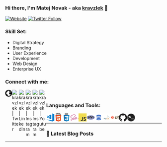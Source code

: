 ### Hi there, I'm Matej Novak - aka [kravzlek][website] 👋

[![Website](https://img.shields.io/website?label=matejnovak.si&style=for-the-badge&url=https%3A%2F%2Fmatejnovak.si)](https://matejnovak.si)
[![Twitter Follow](https://img.shields.io/twitter/follow/kravzlek?color=1DA1F2&logo=twitter&style=for-the-badge)](https://twitter.com/intent/follow?original_referer=https%3A%2F%2Fgithub.com%2Fmatejnovak&screen_name=kravzlek)

### Skill Set:

- Digital Strategy
- Branding
- User Experience
- Development
- Web Design
- Enterprise UX

### Connect with me:

[<img align="left" alt="matejnovak.si" width="22px" src="https://raw.githubusercontent.com/iconic/open-iconic/master/svg/globe.svg" />][website]
[<img align="left" alt="kravzlek | Twitter" width="22px" src="https://cdn.jsdelivr.net/npm/simple-icons@v3/icons/twitter.svg" />][twitter]
[<img align="left" alt="kravzlek | LinkedIn" width="22px" src="https://cdn.jsdelivr.net/npm/simple-icons@v3/icons/linkedin.svg" />][linkedin]
[<img align="left" alt="kravzlek | Instagram" width="22px" src="https://cdn.jsdelivr.net/npm/simple-icons@v3/icons/instagram.svg" />][instagram]
[<img align="left" alt="kravzlek | Instagram" width="22px" src="https://cdn.jsdelivr.net/npm/simple-icons@v3/icons/dribbble.svg" />][dribbble]
[<img align="left" alt="kravzlek | Youtube" width="22px" src="https://cdn.jsdelivr.net/npm/simple-icons@v3/icons/youtube.svg" />][youtube]

<br />

### Languages and Tools:

<img align="left" alt="Visual Studio Code" width="26px" src="https://raw.githubusercontent.com/github/explore/80688e429a7d4ef2fca1e82350fe8e3517d3494d/topics/visual-studio-code/visual-studio-code.png" />
<img align="left" alt="HTML5" width="26px" src="https://raw.githubusercontent.com/github/explore/80688e429a7d4ef2fca1e82350fe8e3517d3494d/topics/html/html.png" />
<img align="left" alt="CSS3" width="26px" src="https://raw.githubusercontent.com/github/explore/80688e429a7d4ef2fca1e82350fe8e3517d3494d/topics/css/css.png" />
<img align="left" alt="Sass" width="26px" src="https://raw.githubusercontent.com/github/explore/80688e429a7d4ef2fca1e82350fe8e3517d3494d/topics/sass/sass.png" />
<img align="left" alt="JavaScript" width="26px" src="https://raw.githubusercontent.com/github/explore/80688e429a7d4ef2fca1e82350fe8e3517d3494d/topics/javascript/javascript.png" />
<img align="left" alt="Node.js" width="26px" src="https://raw.githubusercontent.com/github/explore/80688e429a7d4ef2fca1e82350fe8e3517d3494d/topics/php/php.png" />
<img align="left" alt="SQL" width="26px" src="https://raw.githubusercontent.com/github/explore/80688e429a7d4ef2fca1e82350fe8e3517d3494d/topics/sql/sql.png" />
<img align="left" alt="MySQL" width="26px" src="https://raw.githubusercontent.com/github/explore/80688e429a7d4ef2fca1e82350fe8e3517d3494d/topics/mysql/mysql.png" />
<img align="left" alt="Git" width="26px" src="https://raw.githubusercontent.com/github/explore/80688e429a7d4ef2fca1e82350fe8e3517d3494d/topics/git/git.png" />
<img align="left" alt="GitHub" width="26px" src="https://raw.githubusercontent.com/github/explore/78df643247d429f6cc873026c0622819ad797942/topics/github/github.png" />
<img align="left" alt="Terminal" width="26px" src="https://raw.githubusercontent.com/github/explore/80688e429a7d4ef2fca1e82350fe8e3517d3494d/topics/terminal/terminal.png" />
<br>

---

### 📕 Latest Blog Posts

<!-- BLOG-POST-LIST:START -->
<!-- BLOG-POST-LIST:END -->

---

[website]: https://www.matejnovak.si/
[twitter]: https://twitter.com/kravzlek
[instagram]: https://instagram.com/kravzlek
[linkedin]: https://linkedin.com/in/kravzlek
[dribbble]: https://dribbble.com/matejnovak
[youtube]: https://www.youtube.com/channel/UCtszqIjZHrCQazHraDdsVqw
